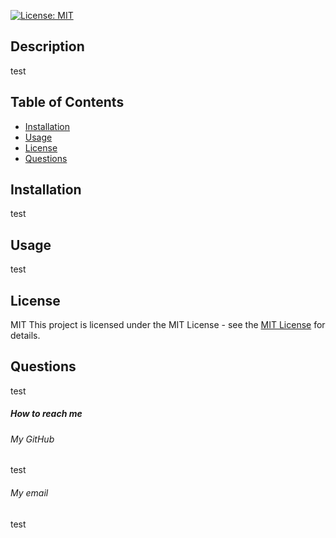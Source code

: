 

[![License: MIT](https://img.shields.io/badge/License-MIT-yellow.svg)](https://opensource.org/licenses/MIT)

## Description
test

## Table of Contents
- [Installation](#Installation)
- [Usage](#Usage)
- [License](#License)
- [Questions](#Questions)


## Installation
test <a name="installation"></a>

## Usage
test <a name="usage"></a>

## License
MIT <a name="license"></a>
This project is licensed under the MIT License - see the [MIT License](https://opensource.org/licenses/MIT) for details.

## Questions
test <a name="questions"></a>

##### How to reach me

###### My GitHub
test

###### My email 
test
